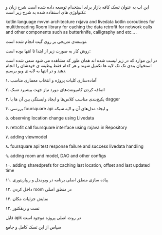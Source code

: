 این اپ به عنوان تسک کافه بازار برای استخدام توسعه داده شده است
شرح زبان و تکنولوژی های استفاده شده به شرح زیر است:

kotlin language
mvvm architecture
rxjava and livedata
kotlin coroutines for multithreading
Room library for caching the data
retrofit for network calls
and other components such as butterknife, calligraphy and etc... .

توسعه‌ی تدریجی بر روی گیت انجام شده است.

روش کار به صورت زیر از ابتدا تا انتها بوده است:

در این موارد که در زیر لیست شده اند همان طور که مشاهده می شود سعی شده است استخوان بندی تک تک لایه ها تکمیل شوند و هر کدام فقط وظیفه ی خودشان را انجام دهند و در انتها به لایه ی ویو برسیم.

۱. آماده‌سازی کلیات پروژه و انتخاب معماری مناسب

۲. اضافه کردن کامپوننت‌های مورد نیاز جهت پیشبرد تسک

۳. پکیج‌بندی مناسب کلاس‌ها و ایجاد وابستگی بین آن ها با dagger

۴. بررسی foursquare api و ایجاد مدل‌های آن و لایه شبکه

۵. observing location change using Livedata

۶. retrofit call foursquare interface using rxjava in Repository

۷. adding viewmodel

۸. foursquare api test response failure and success livedata handling

۹. adding room and model, DAO and other configs

۱۰. adding sharedprefs for caching last location, offset and last updated time

۱۱. پیاده سازی منطق اصلی برنامه در ویومدل و ریپازیتوری

۱۲. داخل کردن room  در منطق اصلی

۱۳. نمایش جزئیات مکان

۱۴. تست و ریفکتور

فایل apk در روت اصلی پروژه موجود است

سپاس از این تسک کامل و جامع
